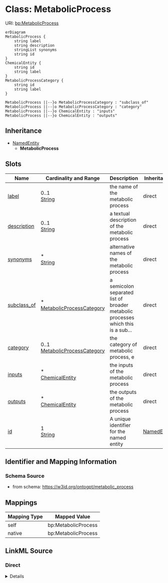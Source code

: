 

# Class: MetabolicProcess



URI: [bp:MetabolicProcess](http://w3id.org/ontogpt/metabolic-process-templateMetabolicProcess)



```mermaid
erDiagram
MetabolicProcess {
    string label  
    string description  
    stringList synonyms  
    string id  
}
ChemicalEntity {
    string id  
    string label  
}
MetabolicProcessCategory {
    string id  
    string label  
}

MetabolicProcess ||--}o MetabolicProcessCategory : "subclass_of"
MetabolicProcess ||--|o MetabolicProcessCategory : "category"
MetabolicProcess ||--}o ChemicalEntity : "inputs"
MetabolicProcess ||--}o ChemicalEntity : "outputs"

```




## Inheritance
* [NamedEntity](NamedEntity.md)
    * **MetabolicProcess**



## Slots

| Name | Cardinality and Range | Description | Inheritance |
| ---  | --- | --- | --- |
| [label](label.md) | 0..1 <br/> [String](String.md) | the name of the metabolic process | direct |
| [description](description.md) | 0..1 <br/> [String](String.md) | a textual description of the metabolic process | direct |
| [synonyms](synonyms.md) | * <br/> [String](String.md) | alternative names of the metabolic process | direct |
| [subclass_of](subclass_of.md) | * <br/> [MetabolicProcessCategory](MetabolicProcessCategory.md) | a semicolon separated list of broader metabolic processes which this is a sub... | direct |
| [category](category.md) | 0..1 <br/> [MetabolicProcessCategory](MetabolicProcessCategory.md) | the category of metabolic process, e | direct |
| [inputs](inputs.md) | * <br/> [ChemicalEntity](ChemicalEntity.md) | the inputs of the metabolic process | direct |
| [outputs](outputs.md) | * <br/> [ChemicalEntity](ChemicalEntity.md) | the outputs of the metabolic process | direct |
| [id](id.md) | 1 <br/> [String](String.md) | A unique identifier for the named entity | [NamedEntity](NamedEntity.md) |









## Identifier and Mapping Information







### Schema Source


* from schema: https://w3id.org/ontogpt/metabolic_process





## Mappings

| Mapping Type | Mapped Value |
| ---  | ---  |
| self | bp:MetabolicProcess |
| native | bp:MetabolicProcess |





## LinkML Source

<!-- TODO: investigate https://stackoverflow.com/questions/37606292/how-to-create-tabbed-code-blocks-in-mkdocs-or-sphinx -->

### Direct

<details>
```yaml
name: MetabolicProcess
from_schema: https://w3id.org/ontogpt/metabolic_process
is_a: NamedEntity
attributes:
  label:
    name: label
    description: the name of the metabolic process
    from_schema: https://w3id.org/ontogpt/metabolic_process
    rank: 1000
    domain_of:
    - MetabolicProcess
    - NamedEntity
  description:
    name: description
    description: a textual description of the metabolic process
    from_schema: https://w3id.org/ontogpt/metabolic_process
    rank: 1000
    domain_of:
    - MetabolicProcess
  synonyms:
    name: synonyms
    description: alternative names of the metabolic process
    from_schema: https://w3id.org/ontogpt/metabolic_process
    rank: 1000
    multivalued: true
    domain_of:
    - MetabolicProcess
  subclass_of:
    name: subclass_of
    description: a semicolon separated list of broader metabolic processes which this
      is a subclass of
    from_schema: https://w3id.org/ontogpt/metabolic_process
    rank: 1000
    multivalued: true
    domain_of:
    - MetabolicProcess
    range: MetabolicProcessCategory
  category:
    name: category
    description: the category of metabolic process, e.g metabolic process, catabolic
      process, biosynthetic process, small molecule sensor activity
    from_schema: https://w3id.org/ontogpt/metabolic_process
    rank: 1000
    domain_of:
    - MetabolicProcess
    range: MetabolicProcessCategory
  inputs:
    name: inputs
    description: the inputs of the metabolic process
    from_schema: https://w3id.org/ontogpt/metabolic_process
    rank: 1000
    multivalued: true
    domain_of:
    - MetabolicProcess
    range: ChemicalEntity
  outputs:
    name: outputs
    description: the outputs of the metabolic process
    from_schema: https://w3id.org/ontogpt/metabolic_process
    rank: 1000
    multivalued: true
    domain_of:
    - MetabolicProcess
    range: ChemicalEntity

```
</details>

### Induced

<details>
```yaml
name: MetabolicProcess
from_schema: https://w3id.org/ontogpt/metabolic_process
is_a: NamedEntity
attributes:
  label:
    name: label
    description: the name of the metabolic process
    from_schema: https://w3id.org/ontogpt/metabolic_process
    rank: 1000
    alias: label
    owner: MetabolicProcess
    domain_of:
    - MetabolicProcess
    - NamedEntity
    range: string
  description:
    name: description
    description: a textual description of the metabolic process
    from_schema: https://w3id.org/ontogpt/metabolic_process
    rank: 1000
    alias: description
    owner: MetabolicProcess
    domain_of:
    - MetabolicProcess
    range: string
  synonyms:
    name: synonyms
    description: alternative names of the metabolic process
    from_schema: https://w3id.org/ontogpt/metabolic_process
    rank: 1000
    multivalued: true
    alias: synonyms
    owner: MetabolicProcess
    domain_of:
    - MetabolicProcess
    range: string
  subclass_of:
    name: subclass_of
    description: a semicolon separated list of broader metabolic processes which this
      is a subclass of
    from_schema: https://w3id.org/ontogpt/metabolic_process
    rank: 1000
    multivalued: true
    alias: subclass_of
    owner: MetabolicProcess
    domain_of:
    - MetabolicProcess
    range: MetabolicProcessCategory
  category:
    name: category
    description: the category of metabolic process, e.g metabolic process, catabolic
      process, biosynthetic process, small molecule sensor activity
    from_schema: https://w3id.org/ontogpt/metabolic_process
    rank: 1000
    alias: category
    owner: MetabolicProcess
    domain_of:
    - MetabolicProcess
    range: MetabolicProcessCategory
  inputs:
    name: inputs
    description: the inputs of the metabolic process
    from_schema: https://w3id.org/ontogpt/metabolic_process
    rank: 1000
    multivalued: true
    alias: inputs
    owner: MetabolicProcess
    domain_of:
    - MetabolicProcess
    range: ChemicalEntity
  outputs:
    name: outputs
    description: the outputs of the metabolic process
    from_schema: https://w3id.org/ontogpt/metabolic_process
    rank: 1000
    multivalued: true
    alias: outputs
    owner: MetabolicProcess
    domain_of:
    - MetabolicProcess
    range: ChemicalEntity
  id:
    name: id
    annotations:
      prompt.skip:
        tag: prompt.skip
        value: 'true'
    description: A unique identifier for the named entity
    comments:
    - this is populated during the grounding and normalization step
    from_schema: https://w3id.org/ontogpt/metabolic_process
    rank: 1000
    identifier: true
    alias: id
    owner: MetabolicProcess
    domain_of:
    - NamedEntity
    - Publication
    range: string
    required: true

```
</details>
